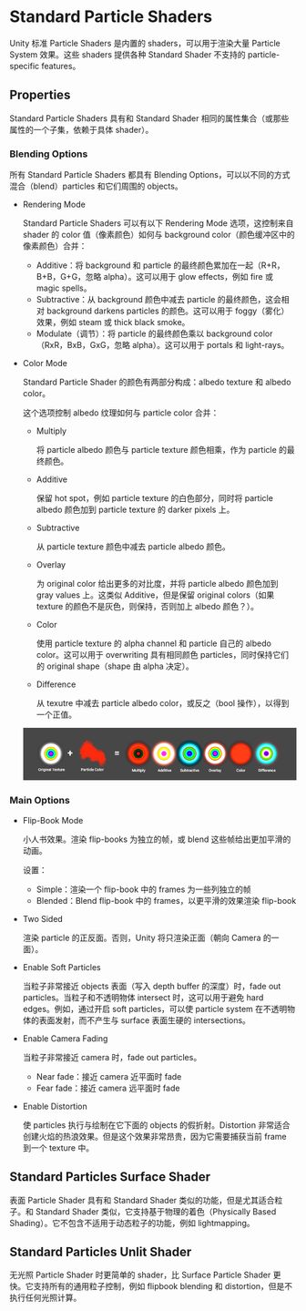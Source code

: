 # Standard Particle Shaders

Unity 标准 Particle Shaders 是内置的 shaders，可以用于渲染大量 Particle System 效果。这些 shaders 提供各种 Standard Shader 不支持的 particle-specific features。

## Properties

Standard Particle Shaders 具有和 Standard Shader 相同的属性集合（或那些属性的一个子集，依赖于具体 shader）。

### Blending Options

所有 Standard Particle Shaders 都具有 Blending Options，可以以不同的方式混合（blend）particles 和它们周围的 objects。

- Rendering Mode

  Standard Particle Shaders 可以有以下 Rendering Mode 选项，这控制来自 shader 的 color 值（像素颜色）如何与 background color（颜色缓冲区中的像素颜色）合并：

  - Additive：将 background 和 particle 的最终颜色累加在一起（R+R，B+B，G+G，忽略 alpha）。这可以用于 glow effects，例如 fire 或 magic spells。
  - Subtractive：从 background 颜色中减去 particle 的最终颜色，这会相对 background darkens particles 的颜色。这可以用于 foggy（雾化）效果，例如 steam 或 thick black smoke。
  - Modulate（调节）：将 particle 的最终颜色乘以 background color（RxR，BxB，GxG，忽略 alpha）。这可以用于 portals 和 light-rays。

- Color Mode

  Standard Particle Shader 的颜色有两部分构成：albedo texture 和 albedo color。

  这个选项控制 albedo 纹理如何与 particle color 合并：

  - Multiply

    将 particle albedo 颜色与 particle texture 颜色相乘，作为 particle 的最终颜色。

  - Additive

    保留 hot spot，例如 particle texture 的白色部分，同时将 particle albedo 颜色加到 particle texture 的 darker pixels 上。

  - Subtractive

    从 particle texture 颜色中减去 particle albedo 颜色。

  - Overlay

    为 original color 给出更多的对比度，并将 particle albedo 颜色加到 gray values 上。这类似 Additive，但是保留 original colors（如果 texture 的颜色不是灰色，则保持，否则加上 albedo 颜色？）。

  - Color

    使用 particle texture 的 alpha channel 和 particle 自己的 albedo color。这可以用于 overwriting 具有相同颜色 particles，同时保持它们的 original shape（shape 由 alpha 决定）。

  - Difference

    从 texutre 中减去 particle albedo color，或反之（bool 操作），以得到一个正值。

  ![SPSSColorModes](SPSSColorModes.png)

### Main Options

- Flip-Book Mode

  小人书效果。渲染 flip-books 为独立的帧，或 blend 这些帧给出更加平滑的动画。

  设置：

  - Simple：渲染一个 flip-book 中的 frames 为一些列独立的帧
  - Blended：Blend flip-book 中的 frames，以更平滑的效果渲染 flip-book

- Two Sided

  渲染 particle 的正反面。否则，Unity 将只渲染正面（朝向 Camera 的一面）。

- Enable Soft Particles

  当粒子非常接近 objects 表面（写入 depth buffer 的深度）时，fade out particles。当粒子和不透明物体 intersect 时，这可以用于避免 hard edges。例如，通过开启 soft particles，可以使 particle system 在不透明物体的表面发射，而不产生与 surface 表面生硬的 intersections。

- Enable Camera Fading

  当粒子非常接近 camera 时，fade out particles。

  - Near fade：接近 camera 近平面时 fade
  - Fear fade：接近 camera 远平面时 fade
 
- Enable Distortion

  使 particles 执行与绘制在它下面的 objects 的假折射。Distortion 非常适合创建火焰的热浪效果。但是这个效果非常昂贵，因为它需要捕获当前 frame 到一个 texture 中。

## Standard Particles Surface Shader

表面 Particle Shader 具有和 Standard Shader 类似的功能，但是尤其适合粒子。和 Standard Shader 类似，它支持基于物理的着色（Physically Based Shading）。它不包含不适用于动态粒子的功能，例如 lightmapping。

## Standard Particles Unlit Shader

无光照 Particle Shader 时更简单的 shader，比 Surface Particle Shader 更快。它支持所有的通用粒子控制，例如 flipbook blending 和 distortion，但是不执行任何光照计算。

